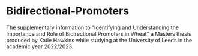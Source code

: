 # Bidirectional-Promoters
The supplementary information to "Identifying and Understanding the Importance and Role of Bidirectional Promoters in Wheat" a Masters thesis produced by Katie Hawkins while studying at the University of Leeds in the academic year 2022/2023.

